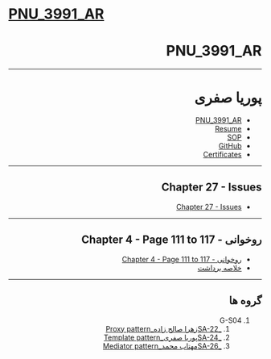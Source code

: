 
# [PNU_3991_AR](https://github.com/pooriasafari/PNU_3991_AR)

<div dir="rtl">

# PNU_3991_AR
---------
# پوریا صفری
- [PNU_3991_AR](https://github.com/pooriasafari/PNU_3991_AR)
- [Resume](https://pooriasafari.github.io/) 
- [SOP](https://pooriasafari.github.io/Sop/)
- [GitHub](https://github.com/pooriasafari)
- [Certificates](https://pooriasafari.github.io/Certificates/)
------------------

## Chapter 27 - Issues

- [Chapter 27 - Issues ](https://drive.google.com/file/d/1hrpEny1UWLHHshDk1PnTD1muuqq-4qtA/view?usp=sharing)


----------------

## روخوانی - Chapter 4 - Page 111 to 117 

- [روخوانی - Chapter 4 - Page 111 to 117](https://drive.google.com/file/d/12KXViXHelBpyPrkErSq47sbGtT81bJc0/view?usp=sharing)
- [خلاصه برداشت](https://drive.google.com/file/d/1g_TYhxcsN2tEXxVKptyVRU2eH1doz_DY/view?usp=sharing)


----------------
## گروه ها

1. G-S04 
    1. [_SA-22زهرا صالح زاده_Proxy pattern](https://github.com/AliRazavi-edu/PNU_3991/tree/master/_MSc/SoftwareArchitecture/1115280_01/22_%D8%B2%D9%87%D8%B1%D8%A7%20%D8%B5%D8%A7%D9%84%D8%AD%20%D8%B2%D8%A7%D8%AF%D9%87) 
     1. [_SA-24پوریا صفری_Template pattern](https://github.com/AliRazavi-edu/PNU_3991/tree/master/_MSc/SoftwareArchitecture/1115280_01/24_%D9%BE%D9%88%D8%B1%D9%8A%D8%A7%20%D8%B5%D9%81%D8%B1%D9%8A) 
     1. [_SA-26مهتاب محمد_Mediator pattern](https://github.com/AliRazavi-edu/PNU_3991/tree/master/_MSc/SoftwareArchitecture/1115280_01/26_%D9%85%D9%87%D8%AA%D8%A7%D8%A8%20%D9%85%D8%AD%D9%85%D8%AF) 
        

</div>
